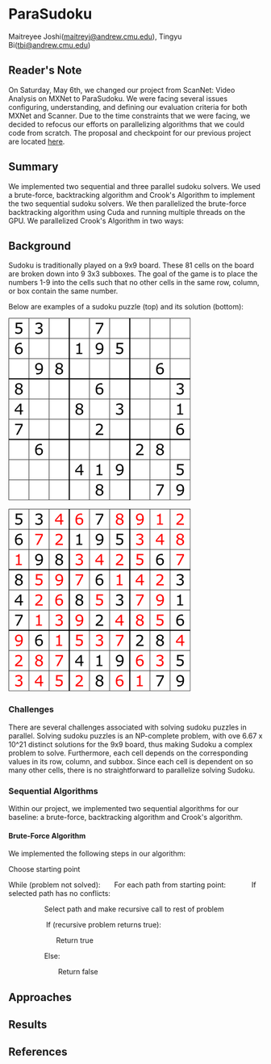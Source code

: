 # ParaSudoku
Maitreyee Joshi(maitreyj@andrew.cmu.edu), Tingyu Bi(tbi@andrew.cmu.edu)

## Reader's Note

On Saturday, May 6th, we changed our project from ScanNet: Video Analysis on MXNet to ParaSudoku. We were facing several issues configuring, understanding, and defining our evaluation criteria for both MXNet and Scanner. Due to the time constraints that we were facing, we decided to refocus our efforts on parallelizing algorithms that we could code from scratch. The proposal and checkpoint for our previous project are located [here](https://sophie4869.github.io/ScanNet/).

## Summary

We implemented two sequential and three parallel sudoku solvers. We used a brute-force, backtracking algorithm and Crook's Algorithm to implement the two sequential sudoku solvers. We then parallelized the brute-force backtracking algorithm using Cuda and running multiple threads on the GPU. We parallelized Crook's Algorithm in two ways: 

## Background

Sudoku is traditionally played on a 9x9 board. These 81 cells on the board are broken down into 9 3x3 subboxes. The goal of the game is to place the numbers 1-9 into the cells such that no other cells in the same row, column, or box contain the same number.

Below are examples of a sudoku puzzle (top) and its solution (bottom):

![Sudoku](Sudoku.png)

![Solved Sudoku](Solved_Sudoku.png)

### Challenges

There are several challenges associated with solving sudoku puzzles in parallel. Solving sudoku puzzles is an NP-complete problem, with ove 6.67 x 10^21 distinct solutions for the 9x9 board, thus making Sudoku a complex problem to solve. Furthermore, each cell depends on the corresponding values in its row, column, and subbox. Since each cell is dependent on so many other cells, there is no straightforward to parallelize solving Sudoku.

### Sequential Algorithms

Within our project, we implemented two sequential algorithms for our baseline: a brute-force, backtracking algorithm and Crook's algorithm.

#### Brute-Force Algorithm
We implemented the following steps in our algorithm:

Choose starting point

While (problem not solved):
&nbsp;&nbsp;&nbsp;&nbsp;&nbsp;&nbsp;For each path from starting point:
&nbsp;&nbsp;&nbsp;&nbsp;&nbsp;&nbsp;&nbsp;&nbsp;&nbsp;&nbsp;&nbsp;&nbsp;If selected path has no conflicts:

&nbsp;&nbsp;&nbsp;&nbsp;&nbsp;&nbsp;&nbsp;&nbsp;&nbsp;&nbsp;&nbsp;&nbsp;&nbsp;&nbsp;&nbsp;&nbsp;&nbsp;&nbsp;Select path and make recursive call to rest of problem
			
&nbsp;&nbsp;&nbsp;&nbsp;&nbsp;&nbsp;&nbsp;&nbsp;&nbsp;&nbsp;&nbsp;&nbsp;&nbsp;&nbsp;&nbsp;&nbsp;&nbsp;&nbsp;			If (recursive problem returns true):

&nbsp;&nbsp;&nbsp;&nbsp;&nbsp;&nbsp;&nbsp;&nbsp;&nbsp;&nbsp;&nbsp;&nbsp;&nbsp;&nbsp;&nbsp;&nbsp;&nbsp;&nbsp;&nbsp;&nbsp;&nbsp;&nbsp;&nbsp;&nbsp;Return true

&nbsp;&nbsp;&nbsp;&nbsp;&nbsp;&nbsp;&nbsp;&nbsp;&nbsp;&nbsp;&nbsp;&nbsp;&nbsp;&nbsp;&nbsp;&nbsp;&nbsp;&nbsp;Else:
				
&nbsp;&nbsp;&nbsp;&nbsp;&nbsp;&nbsp;&nbsp;&nbsp;&nbsp;&nbsp;&nbsp;&nbsp;&nbsp;&nbsp;&nbsp;&nbsp;&nbsp;&nbsp;&nbsp;&nbsp;&nbsp;&nbsp;&nbsp;&nbsp;				Return false

## Approaches



## Results

## References
